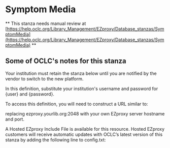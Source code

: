 # Symptom Media
** This stanza needs manual review at [https://help.oclc.org/Library_Management/EZproxy/Database_stanzas/SymptomMedia](https://help.oclc.org/Library_Management/EZproxy/Database_stanzas/SymptomMedia) **

## Some of OCLC's notes for this stanza

Your institution must retain the stanza below until you are notified by the vendor to switch to the new platform.

In this definition, substitute your institution's username and password for {user} and {password}.

To access this definition, you will need to construct a URL similar to:

replacing ezproxy.yourlib.org:2048 with your own EZproxy server hostname and port.

A Hosted EZproxy Include File is available for this resource. Hosted EZproxy customers will receive automatic updates with OCLC&rsquo;s latest version of this stanza by adding the following line to config.txt:

&nbsp;
